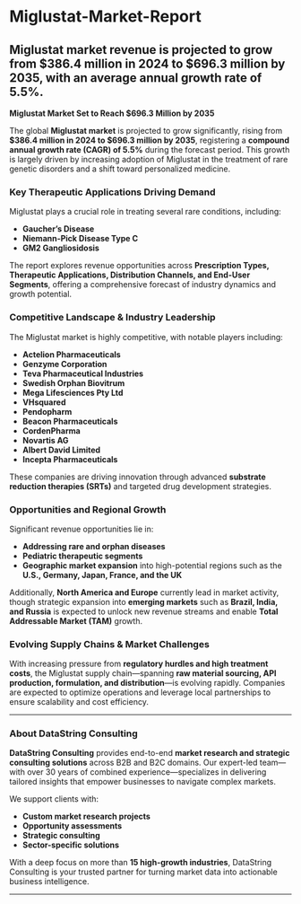 # Miglustat-Market-Report
Miglustat market revenue is projected to grow from $386.4 million in 2024 to $696.3 million by 2035, with an average annual growth rate of 5.5%.
---

**Miglustat Market Set to Reach $696.3 Million by 2035**

The global **Miglustat market** is projected to grow significantly, rising from **$386.4 million in 2024 to $696.3 million by 2035**, registering a **compound annual growth rate (CAGR) of 5.5%** during the forecast period. This growth is largely driven by increasing adoption of Miglustat in the treatment of rare genetic disorders and a shift toward personalized medicine.

### Key Therapeutic Applications Driving Demand

Miglustat plays a crucial role in treating several rare conditions, including:

- **Gaucher’s Disease**
- **Niemann-Pick Disease Type C**
- **GM2 Gangliosidosis**

The report explores revenue opportunities across **Prescription Types, Therapeutic Applications, Distribution Channels, and End-User Segments**, offering a comprehensive forecast of industry dynamics and growth potential.

### Competitive Landscape & Industry Leadership

The Miglustat market is highly competitive, with notable players including:

- **Actelion Pharmaceuticals**
- **Genzyme Corporation**
- **Teva Pharmaceutical Industries**
- **Swedish Orphan Biovitrum**
- **Mega Lifesciences Pty Ltd**
- **VHsquared**
- **Pendopharm**
- **Beacon Pharmaceuticals**
- **CordenPharma**
- **Novartis AG**
- **Albert David Limited**
- **Incepta Pharmaceuticals**

These companies are driving innovation through advanced **substrate reduction therapies (SRTs)** and targeted drug development strategies.

### Opportunities and Regional Growth

Significant revenue opportunities lie in:

- **Addressing rare and orphan diseases**
- **Pediatric therapeutic segments**
- **Geographic market expansion** into high-potential regions such as the **U.S., Germany, Japan, France, and the UK**

Additionally, **North America and Europe** currently lead in market activity, though strategic expansion into **emerging markets** such as **Brazil, India, and Russia** is expected to unlock new revenue streams and enable **Total Addressable Market (TAM)** growth.

### Evolving Supply Chains & Market Challenges

With increasing pressure from **regulatory hurdles and high treatment costs**, the Miglustat supply chain—spanning **raw material sourcing, API production, formulation, and distribution**—is evolving rapidly. Companies are expected to optimize operations and leverage local partnerships to ensure scalability and cost efficiency.

---

### About DataString Consulting

**DataString Consulting** provides end-to-end **market research and strategic consulting solutions** across B2B and B2C domains. Our expert-led team—with over 30 years of combined experience—specializes in delivering tailored insights that empower businesses to navigate complex markets.

We support clients with:

- **Custom market research projects**
- **Opportunity assessments**
- **Strategic consulting**
- **Sector-specific solutions**

With a deep focus on more than **15 high-growth industries**, DataString Consulting is your trusted partner for turning market data into actionable business intelligence.

---
